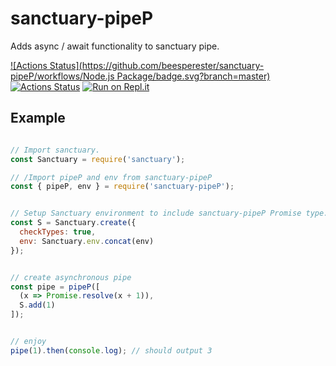 # sanctuary-pipeP
Adds async / await functionality to sanctuary pipe.

[![Actions Status](https://github.com/beesperester/sanctuary-pipeP/workflows/Node.js Package/badge.svg?branch=master)](https://github.com/beesperester/sanctuary-pipeP/actions)
[![Actions Status](https://github.com/beesperester/sanctuary-pipeP/workflows/Node%20CI/badge.svg?branch=master)](https://github.com/beesperester/sanctuary-pipeP/actions)
[![Run on Repl.it](https://repl.it/badge/github/beesperester/sanctuary-pipeP)](https://repl.it/github/beesperester/sanctuary-pipeP)

## Example
```javascript

// Import sanctuary.
const Sanctuary = require('sanctuary');

// /Import pipeP and env from sanctuary-pipeP
const { pipeP, env } = require('sanctuary-pipeP');


// Setup Sanctuary environment to include sanctuary-pipeP Promise type.
const S = Sanctuary.create({
  checkTypes: true,
  env: Sanctuary.env.concat(env)
});


// create asynchronous pipe
const pipe = pipeP([
  (x => Promise.resolve(x + 1)),
  S.add(1)
]);


// enjoy
pipe(1).then(console.log); // should output 3
```
